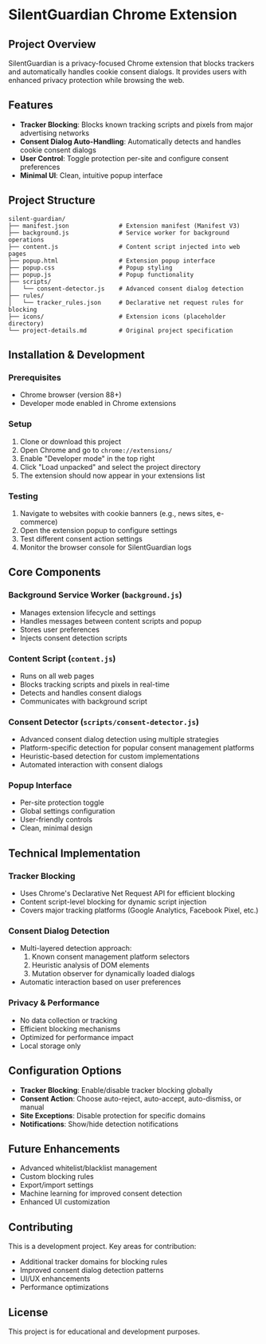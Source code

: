 # SilentGuardian Chrome Extension

## Project Overview

SilentGuardian is a privacy-focused Chrome extension that blocks trackers and automatically handles cookie consent dialogs. It provides users with enhanced privacy protection while browsing the web.

## Features

- **Tracker Blocking**: Blocks known tracking scripts and pixels from major advertising networks
- **Consent Dialog Auto-Handling**: Automatically detects and handles cookie consent dialogs
- **User Control**: Toggle protection per-site and configure consent preferences
- **Minimal UI**: Clean, intuitive popup interface

## Project Structure

```
silent-guardian/
├── manifest.json              # Extension manifest (Manifest V3)
├── background.js              # Service worker for background operations
├── content.js                 # Content script injected into web pages
├── popup.html                 # Extension popup interface
├── popup.css                  # Popup styling
├── popup.js                   # Popup functionality
├── scripts/
│   └── consent-detector.js    # Advanced consent dialog detection
├── rules/
│   └── tracker_rules.json     # Declarative net request rules for blocking
├── icons/                     # Extension icons (placeholder directory)
└── project-details.md         # Original project specification
```

## Installation & Development

### Prerequisites
- Chrome browser (version 88+)
- Developer mode enabled in Chrome extensions

### Setup
1. Clone or download this project
2. Open Chrome and go to `chrome://extensions/`
3. Enable "Developer mode" in the top right
4. Click "Load unpacked" and select the project directory
5. The extension should now appear in your extensions list

### Testing
1. Navigate to websites with cookie banners (e.g., news sites, e-commerce)
2. Open the extension popup to configure settings
3. Test different consent action settings
4. Monitor the browser console for SilentGuardian logs

## Core Components

### Background Service Worker (`background.js`)
- Manages extension lifecycle and settings
- Handles messages between content scripts and popup
- Stores user preferences
- Injects consent detection scripts

### Content Script (`content.js`)
- Runs on all web pages
- Blocks tracking scripts and pixels in real-time
- Detects and handles consent dialogs
- Communicates with background script

### Consent Detector (`scripts/consent-detector.js`)
- Advanced consent dialog detection using multiple strategies
- Platform-specific detection for popular consent management platforms
- Heuristic-based detection for custom implementations
- Automated interaction with consent dialogs

### Popup Interface
- Per-site protection toggle
- Global settings configuration
- User-friendly controls
- Clean, minimal design

## Technical Implementation

### Tracker Blocking
- Uses Chrome's Declarative Net Request API for efficient blocking
- Content script-level blocking for dynamic script injection
- Covers major tracking platforms (Google Analytics, Facebook Pixel, etc.)

### Consent Dialog Detection
- Multi-layered detection approach:
  1. Known consent management platform selectors
  2. Heuristic analysis of DOM elements
  3. Mutation observer for dynamically loaded dialogs
- Automatic interaction based on user preferences

### Privacy & Performance
- No data collection or tracking
- Efficient blocking mechanisms
- Optimized for performance impact
- Local storage only

## Configuration Options

- **Tracker Blocking**: Enable/disable tracker blocking globally
- **Consent Action**: Choose auto-reject, auto-accept, auto-dismiss, or manual
- **Site Exceptions**: Disable protection for specific domains
- **Notifications**: Show/hide detection notifications

## Future Enhancements

- Advanced whitelist/blacklist management
- Custom blocking rules
- Export/import settings
- Machine learning for improved consent detection
- Enhanced UI customization

## Contributing

This is a development project. Key areas for contribution:
- Additional tracker domains for blocking rules
- Improved consent dialog detection patterns
- UI/UX enhancements
- Performance optimizations

## License

This project is for educational and development purposes.
